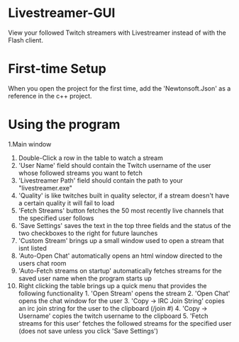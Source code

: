 Livestreamer-GUI
================

View your followed Twitch streamers with Livestreamer instead of with the Flash client.

First-time Setup
================
When you open the project for the first time, add the 'Newtonsoft.Json' as a reference in the c++ project.

Using the program
================

1.Main window

  1. Double-Click a row in the table to watch a stream
  2. 'User Name' field should contain the Twitch username of the user whose followed streams you want to fetch
  3. 'Livestreamer Path' field should contain the path to your "livestreamer.exe"
  4. 'Quality' is like twitches built in quality selector, if a stream doesn't have a certain quality it will fail to load
  5. 'Fetch Streams' button fetches the 50 most recently live channels that the specified user follows
  6. 'Save Settings' saves the text in the top three fields and the status of the two checkboxes to the right for future launches
  7. 'Custom Stream' brings up a small window used to open a stream that isnt listed
  8. 'Auto-Open Chat' automatically opens an html window directed to the users chat room
  9. 'Auto-Fetch streams on startup' automatically fetches streams for the saved user name when the program starts up
  10. Right clicking the table brings up a quick menu that provides the following functionality
    1. 'Open Stream' opens the stream
    2. 'Open Chat' opens the chat window for the user
    3. 'Copy -> IRC Join String' copies an irc join string for the user to the clipboard (/join #<username>)
    4. 'Copy -> Username' copies the twitch username to the clipboard
    5. 'Fetch streams for this user' fetches the followed streams for the specified user (does not save unless you click 'Save Settings')
